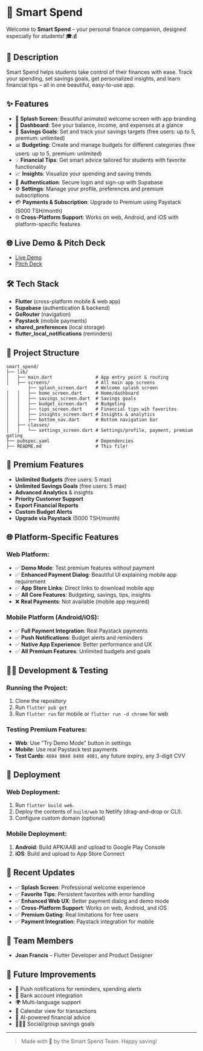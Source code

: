 # 💸 Smart Spend

Welcome to **Smart Spend** – your personal finance companion, designed especially for students! 🎓💰

## 🚀 Description
Smart Spend helps students take control of their finances with ease. Track your spending, set savings goals, get personalized insights, and learn financial tips – all in one beautiful, easy-to-use app.

## ✨ Features
- 🎨 **Splash Screen**: Beautiful animated welcome screen with app branding
- 👛 **Dashboard**: See your balance, income, and expenses at a glance
- 🏦 **Savings Goals**: Set and track your savings targets (free users: up to 5, premium: unlimited)
- 📊 **Budgeting**: Create and manage budgets for different categories (free users: up to 5, premium: unlimited)
- 💡 **Financial Tips**: Get smart advice tailored for students with favorite functionality
- 📈 **Insights**: Visualize your spending and saving trends
- 🔐 **Authentication**: Secure login and sign-up with Supabase
- ⚙️ **Settings**: Manage your profile, preferences and premium subscriptions
- 💳 **Payments & Subscription**: Upgrade to Premium using Paystack (5000 TSH/month)
- 🌐 **Cross-Platform Support**: Works on web, Android, and iOS with platform-specific features
  
## 🌐 Live Demo & Pitch Deck
- [Live Demo](https://smart-spend-c7a585.netlify.app/)
- [Pitch Deck](https://www.canva.com/design/DAGoRO_1YTg/4dHndUmDcq7JHRx55GWkCg/edit?utm_content=DAGoRO_1YTg&utm_campaign=designshare&utm_medium=link2&utm_source=sharebutton)

## 🛠️ Tech Stack
- **Flutter** (cross-platform mobile & web app)
- **Supabase** (authentication & backend)
- **GoRouter** (navigation)
- **Paystack** (mobile payments)
- **shared_preferences** (local storage)
- **flutter_local_notifications** (reminders)
  
## 📁 Project Structure
```
smart_spend/
├── lib/
│   ├── main.dart                # App entry point & routing
│   ├── screens/                 # All main app screens
        ├── splash_screen.dart   # Welcome splash screen
│   │   ├── home_screen.dart     # Home/dashboard
│   │   ├── savings_screen.dart  # Savings goals
│   │   ├── budget_screen.dart   # Budgeting
│   │   ├── tips_screen.dart     # Financial tips wih favorites
│   │   ├── insights_screen.dart # Insights & analytics
│   │   ├── bottom_nav.dart      # Bottom navigation bar
│   ├── classes/
│   │   └── settings_screen.dart # Settings/profile, payment, premium gating
├── pubspec.yaml                 # Dependencies
├── README.md                    # This file!
```

## 💎 Premium Features
- **Unlimited Budgets** (free users: 5 max)
- **Unlimited Savings Goals** (free users: 5 max)
- **Advanced Analytics** & insights
- **Priority Customer Support**
- **Export Financial Reports**
- **Custom Budget Alerts**
- **Upgrade via Paystack** (5000 TSH/month)

## 🌐 Platform-Specific Features

### **Web Platform:**
- ✅ **Demo Mode**: Test premium features without payment
- ✅ **Enhanced Payment Dialog**: Beautiful UI explaining mobile app requirement
- ✅ **App Store Links**: Direct links to download mobile app
- ✅ **All Core Features**: Budgeting, savings, tips, insights
- ❌ **Real Payments**: Not available (mobile app required)

### **Mobile Platform (Android/iOS):**
- ✅ **Full Payment Integration**: Real Paystack payments
- ✅ **Push Notifications**: Budget alerts and reminders
- ✅ **Native App Experience**: Better performance and UX
- ✅ **All Premium Features**: Unlimited budgets and goals

## 🧑‍💻 Development & Testing

### **Running the Project:**
1. Clone the repository
2. Run `flutter pub get`
3. Run `flutter run` for mobile or `flutter run -d chrome` for web

### **Testing Premium Features:**
- **Web**: Use "Try Demo Mode" button in settings
- **Mobile**: Use real Paystack test payments
- **Test Cards**: `4084 0840 8408 4081`, any future expiry, any 3-digit CVV

## 🚀 Deployment

 ### **Web Deployment:**
  1. Run `flutter build web`.
  2. Deploy the contents of `build/web` to Netlify (drag-and-drop or CLI).
  3. Configure custom domain (optional)
     
 ### **Mobile Deployment:**
  1. **Android**: Build APK/AAB and upload to Google Play Console
  2. **iOS**: Build and upload to App Store Connect

## 🔧 Recent Updates

- ✅ **Splash Screen**: Professional welcome experience
- ✅ **Favorite Tips**: Persistent favorites with error handling
- ✅ **Enhanced Web UX**: Better payment dialog and demo mode
- ✅ **Cross-Platform Support**: Works on web, Android, and iOS
- ✅ **Premium Gating**: Real limitations for free users
- ✅ **Payment Integration**: Paystack integration for mobile

## 👥 Team Members
- **Joan Francis** – Flutter Developer and Product Designer

## 🌱 Future Improvements
- 📱 Push notifications for reminders, spending alerts
- 🏦 Bank account integration
- 🌍 Multi-language support
- 📅 Calendar view for transactions
- 🤖 AI-powered financial advice
- 🧑‍🤝‍🧑 Social/group savings goals

---

> Made with 💚 by the Smart Spend Team. Happy saving!
